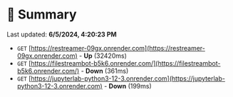 # 📖 Summary
Last updated: **6/5/2024, 4:20:23 PM**

- `GET` [https://restreamer-09gx.onrender.com](https://restreamer-09gx.onrender.com) - **Up** (32420ms)
- `GET` [https://filestreambot-b5k6.onrender.com/](https://filestreambot-b5k6.onrender.com/) - **Down** (361ms)
- `GET` [https://jupyterlab-python3-12-3.onrender.com](https://jupyterlab-python3-12-3.onrender.com) - **Down** (199ms)
